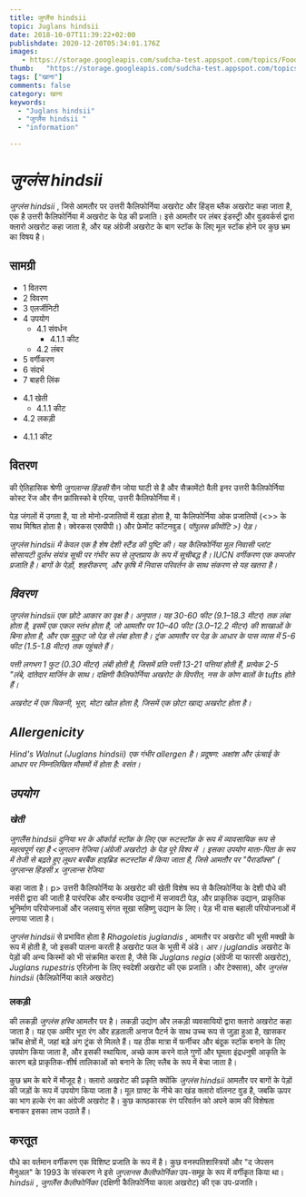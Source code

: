 ```yaml
---
title: जुग्लैंस hindsii 
topic: Juglans hindsii
date: 2018-10-07T11:39:22+02:00
publishdate: 2020-12-20T05:34:01.176Z
images: 
   - https://storage.googleapis.com/sudcha-test.appspot.com/topics/Food/juglans_hindsii/1.jpeg
thumb:   "https://storage.googleapis.com/sudcha-test.appspot.com/topics/Food/juglans_hindsii/thumb.jpeg"
tags: ["खाना"]
comments: false
category: खाना
keywords: 
  - "Juglans hindsii"
  - "जुग्लैंस hindsii "
  - "information"

---
```

<h1> <i> जुग्लंस hindsii </i> </h1> <p> </p> <p> <i> जुग्लंस hindsii </i>, जिसे आमतौर पर उत्तरी कैलिफोर्निया अखरोट और हिंड्स ब्लैक अखरोट कहा जाता है, एक है उत्तरी कैलिफोर्निया में अखरोट के पेड़ की प्रजाति। इसे आमतौर पर लंबर इंडस्ट्री और वुडवर्कर्स द्वारा क्लारो अखरोट कहा जाता है, और यह अंग्रेजी अखरोट के बाग स्टॉक के लिए मूल स्टॉक होने पर कुछ भ्रम का विषय है। </p> <h2> सामग्री </h2> <ul> <li> 1 वितरण </li> <li> 2 विवरण </li> <li> 3 एलर्जीनिटी </li> <li> 4 उपयोग <ul> <li> 4.1 संवर्धन <ul> <li> 4.1.1 कीट </li > </ul> </li> <li> 4.2 लंबर </li> </ul> </li> <li> 5 वर्गीकरण </li> <li> 6 संदर्भ </li> <li> 7 बाहरी लिंक </li> </ul> <ul> <li> 4.1 खेती <ul> <li> 4.1.1 कीट </li> </ul> </li> <li> 4.2 लकड़ी </li> </ul > <ul> <li> 4.1.1 कीट </li> </ul> <h2> वितरण </h2> <p> की ऐतिहासिक श्रेणी <i> जुगलान्स हिंडसी </i> सैन जोया घाटी से है और सैक्रामेंटो वैली इनर उत्तरी कैलिफोर्निया कोस्ट रेंज और सैन फ्रांसिस्को बे एरिया, उत्तरी कैलिफोर्निया में। </p> <p> पेड़ जंगलों में उगता है, या तो मोनो-प्रजातियों में खड़ा होता है, या कैलिफोर्निया ओक प्रजातियों (<>> के साथ मिश्रित होता है। क्वेरकस </i> एसपीपी।) और फ्रेमोंट कॉटनवुड (<i> पॉपुलस फ्रीमोंटि </>>) पेड़। </p> <p> <i> जुग्लंस hindsii </i> में केवल एक है शेष देशी स्टैंड की पुष्टि की। यह कैलिफोर्निया मूल निवासी प्लांट सोसायटी दुर्लभ संयंत्र सूची पर गंभीर रूप से लुप्तप्राय के रूप में सूचीबद्ध है। IUCN वर्गीकरण एक कमजोर प्रजाति है। बागों के पेड़ों, शहरीकरण, और कृषि में निवास परिवर्तन के साथ संकरण से यह खतरा है। </p> <h2> विवरण </h2> <p> <i> जुग्लंस hindsii </i> एक छोटे आकार का वृक्ष है। अनुपात। यह 30-60 फीट (9.1–18.3 मीटर) तक लंबा होता है, इसमें एक एकल स्तंभ होता है, जो आमतौर पर 10–40 फीट (3.0–12.2 मीटर) की शाखाओं के बिना होता है, और एक मुकुट जो पेड़ से लंबा होता है। ट्रंक आमतौर पर पेड़ के आधार के पास व्यास में 5-6 फीट (1.5-1.8 मीटर) तक पहुंचते हैं। </p> <p> पत्ती लगभग 1 फुट (0.30 मीटर) लंबी होती है, जिसमें प्रति पत्ती 13-21 पत्तियां होती हैं, प्रत्येक 2-5 "लंबे, दांतेदार मार्जिन के साथ। दक्षिणी कैलिफोर्निया अखरोट के विपरीत, नस के कोण बालों के tufts होते हैं। </p> <p> अखरोट में एक चिकनी, भूरा, मोटा खोल होता है, जिसमें एक छोटा खाद्य अखरोट होता है। </p> <h2> Allergenicity </h2> <p> Hind's Walnut (Juglans hindsii) एक गंभीर allergen है। प्रदूषण: अक्षांश और ऊंचाई के आधार पर निम्नलिखित मौसमों में होता है: वसंत। </p> <h2> उपयोग </h2 > <h3> खेती </h3> <p> <i> जुगलैंस hindsii </i> दुनिया भर के ऑर्कार्ड स्टॉक के लिए एक रूटस्टॉक के रूप में व्यावसायिक रूप से महत्वपूर्ण रहा है <जुगलान रेजिया </> (अंग्रेजी अखरोट) के पेड़ पूरे विश्व में । इसका उपयोग माता-पिता के रूप में तेजी से बढ़ते हुए लूथर बरबैंक हाइब्रिड रूटस्टॉक में किया जाता है, जिसे आमतौर पर "पैराडॉक्स" (<i> जुग्लान्स हिंडसी </i> x <i> जुग्लान्स रेजिया </i> </p> </p> </p> </i> कहा जाता है। p> उत्तरी कैलिफोर्निया के अखरोट की खेती विशेष रूप से कैलिफोर्निया के देशी पौधे की नर्सरी द्वारा की जाती है पारंपरिक और वन्यजीव उद्यानों में सजावटी पेड़, और प्राकृतिक उद्यान, प्राकृतिक भूनिर्माण परियोजनाओं और जलवायु संगत सूखा सहिष्णु उद्यान के लिए। पेड़ भी वास बहाली परियोजनाओं में लगाया जाता है। </p> <p> <i> जुग्लंस hindsii </i> से प्रभावित होता है <i> Rhagoletis juglandis </i>, आमतौर पर अखरोट की भूसी मक्खी के रूप में होती है, जो इसकी पालना करती है अखरोट फल के भूसी में अंडे। <I> आर। juglandis </i> अखरोट के पेड़ों की अन्य किस्मों को भी संक्रमित करता है, जैसे कि <i> Juglans regia </i> (अंग्रेजी या फारसी अखरोट), <i> Juglans rupestris </i> एरिज़ोना के लिए स्वदेशी अखरोट की एक प्रजाति। और टेक्सास), और <i> जुग्लंस hindsii </i> (कैलिफ़ोर्निया काले अखरोट) </p> <h3> लकड़ी </h3> <p> की लकड़ी <i> जुग्लंस हस्वि </i> आमतौर पर है। लकड़ी उद्योग और लकड़ी व्यवसायियों द्वारा क्लारो अखरोट कहा जाता है। यह एक अमीर भूरा रंग और हड़ताली अनाज पैटर्न के साथ उच्च रूप से जुड़ा हुआ है, खासकर क्रॉच क्षेत्रों में, जहां बड़े अंग ट्रंक से मिलते हैं। यह ठीक मात्रा में फर्नीचर और बंदूक स्टॉक बनाने के लिए उपयोग किया जाता है, और इसकी स्थायित्व, अच्छे काम करने वाले गुणों और घूमता इंद्रधनुषी आकृति के कारण बड़े प्राकृतिक-शीर्ष तालिकाओं को बनाने के लिए स्लैब के रूप में बेचा जाता है। </p> <p> कुछ भ्रम के बारे में मौजूद है। क्लारो अखरोट की प्रकृति क्योंकि <i> जुग्लंस hindsii </i> आमतौर पर बागों के पेड़ों की जड़ों के रूप में उपयोग किया जाता है। मूल ग्राफ्ट के नीचे का खंड क्लारो वॉलनट वुड है, जबकि ऊपर का भाग हल्के रंग का अंग्रेजी अखरोट है। कुछ काष्ठकारक रंग परिवर्तन को अपने काम की विशेषता बनाकर इसका लाभ उठाते हैं। </p> <h2> करतूत </h2> <p> पौधे का वर्तमान वर्गीकरण एक विशिष्ट प्रजाति के रूप में है। कुछ वनस्पतिशास्त्रियों और "द जेपसन मैनुअल" के 1993 के संस्करण ने इसे <i> जुग्लानस कैलीफोर्निका </i> उप-समूह के रूप में वर्गीकृत किया था। <i> hindsii </i>, <i> जुगलैंस कैलीफोर्निका </i> (दक्षिणी कैलिफोर्निया काला अखरोट) की एक उप-प्रजाति। </p> 